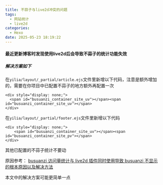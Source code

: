 ```yaml
---
title: 不蒜子与live2d冲突的问题
tags:
  - 网站统计
  - live2d
categories:
  - Hexo
date: 2025-05-23 18:19:22
---
```





####  最近更新博客时发现使用live2d后会导致不蒜子的统计功能失效

##### 解决方案如下
<!-- more -->
 
 在```yilia/layout/_partial/article.ejs```文件里新增以下代码，注意是额外增加的，需要在你项目中已配置不蒜子的地方额外再配置一次

```
<div style="display: none;">
  <span id="busuanzi_container_site_uv"></span><span id="busuanzi_container_site_uv"></span>
</div>
```

 在```yilia/layout/_partial/footer.ejs```文件里新增以下代码

```
<div style="display: none;">
    <span id="busuanzi_container_site_uv"></span><span id="busuanzi_container_site_pv"></span>
</div>
```
其他已配置的不蒜子统计不要动

原因参考：
[busuanzi 访问量统计与 live2d 插件同时使用导致 busuanzi 不显示的根本原因以及解决方法](https://ouuan.moe/post/2022/08/busuanzi-and-live2d)

本文中的解决方案可能更简单一点